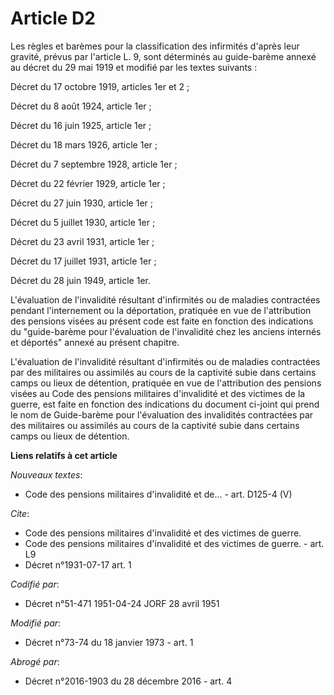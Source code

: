 # Article D2

Les règles et barèmes pour la classification des infirmités d'après leur gravité, prévus par l'article L. 9, sont déterminés
au guide-barème annexé au décret du 29 mai 1919 et modifié par les textes suivants :

Décret du 17 octobre 1919, articles 1er et 2 ;

Décret du 8 août 1924, article 1er ;

Décret du 16 juin 1925, article 1er ;

Décret du 18 mars 1926, article 1er ;

Décret du 7 septembre 1928, article 1er ;

Décret du 22 février 1929, article 1er ;

Décret du 27 juin 1930, article 1er ;

Décret du 5 juillet 1930, article 1er ;

Décret du 23 avril 1931, article 1er ;

Décret du 17 juillet 1931, article 1er ;

Décret du 28 juin 1949, article 1er.

L'évaluation de l'invalidité résultant d'infirmités ou de maladies contractées pendant l'internement ou la déportation,
pratiquée en vue de l'attribution des pensions visées au présent code est faite en fonction des indications du "guide-barème
pour l'évaluation de l'invalidité chez les anciens internés et déportés" annexé au présent chapitre.

L'évaluation de l'invalidité résultant d'infirmités ou de maladies contractées par des militaires ou assimilés au cours de la
captivité subie dans certains camps ou lieux de détention, pratiquée en vue de l'attribution des pensions visées au Code des
pensions militaires d'invalidité et des victimes de la guerre, est faite en fonction des indications du document ci-joint qui
prend le nom de Guide-barème pour l'évaluation des invalidités contractées par des militaires ou assimilés au cours de la
captivité subie dans certains camps ou lieux de détention.

**Liens relatifs à cet article**

_Nouveaux textes_:

  - Code des pensions militaires d'invalidité et de... - art. D125-4 (V)

_Cite_:

  - Code des pensions militaires d'invalidité et des victimes de guerre.
  - Code des pensions militaires d'invalidité et des victimes de guerre. - art. L9
  - Décret n°1931-07-17 art. 1

_Codifié par_:

  - Décret n°51-471 1951-04-24 JORF 28 avril 1951

_Modifié par_:

  - Décret n°73-74 du 18 janvier 1973 - art. 1

_Abrogé par_:

  - Décret n°2016-1903 du 28 décembre 2016 - art. 4
